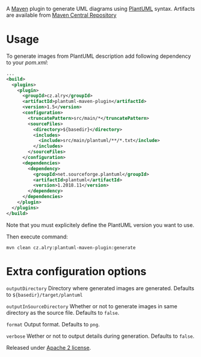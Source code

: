 
A [Maven](https://maven.apache.org/) plugin to generate UML diagrams using [PlantUML](https://plantuml.com/) syntax. Artifacts are available from [Maven Central Repository](https://search.maven.org/search?q=g:cz.alry%20a:plantuml-maven-plugin)

# Usage

To generate images from PlantUML description add following dependency to your _pom.xml_:

```xml
...
<build>
  <plugins>
    <plugin>
      <groupId>cz.alry</groupId>
      <artifactId>plantuml-maven-plugin</artifactId>
      <version>1.5</version>
      <configuration>
        <truncatePattern>src/main/*</truncatePattern>
        <sourceFiles>
          <directory>${basedir}</directory>
          <includes>
            <include>src/main/plantuml/**/*.txt</include>
          </includes>
        </sourceFiles>
      </configuration>
      <dependencies>
        <dependency>
          <groupId>net.sourceforge.plantuml</groupId>
          <artifactId>plantuml</artifactId>
          <version>1.2018.11</version>
        </dependency>
      </dependencies>
    </plugin>
  </plugins>
</build>
```

Note that you must explicitely define the PlantUML version you want to use.

Then execute command:

```
mvn clean cz.alry:plantuml-maven-plugin:generate
```

# Extra configuration options

`outputDirectory` Directory where generated images are generated. Defaults to `${basedir}/target/plantuml`

`outputInSourceDirectory` Whether or not to generate images in same directory as the source file. Defaults to `false`.

`format` Output format. Defaults to `png`.

`verbose` Wether or not to output details during generation. Defaults to `false`.


Released under [Apache 2 license](http://www.apache.org/licenses/LICENSE-2.0.html).
